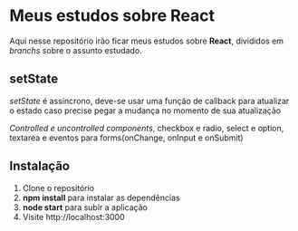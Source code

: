 # Meus estudos sobre React

Aqui nesse repositório irão ficar meus estudos sobre **React**, divididos em *branchs* sobre o assunto estudado.

## setState 

*setState* é assíncrono, deve-se usar uma função de callback para atualizar o estado caso precise pegar a mudança no momento de sua atualização

*Controlled e uncontrolled components*, checkbox e radio, select e option, textarea e eventos para forms(onChange, onInput e onSubmit)

## Instalação

 1. Clone o repositório
 2. **npm install** para instalar as dependências
 3. **node start** para subir a aplicação
 4. Visite http://localhost:3000